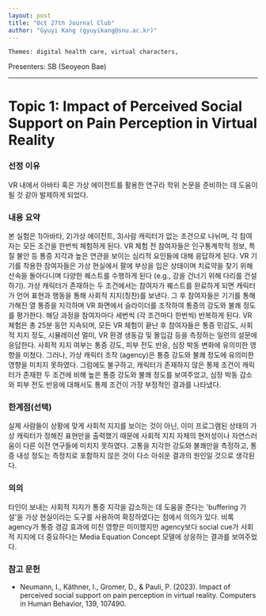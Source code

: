 ```yaml
---
layout: post
title: "Oct 27th Journal Club"
author: "Gyuyi Kang (gyuyikang@snu.ac.kr)"
---
```


    Themes: digital health care, virtual characters, 
Presenters: SB (Seoyeon Bae) <br>

-----------------

# Topic 1: Impact of Perceived Social Support on Pain Perception in Virtual Reality

### **선정 이유**

VR 내에서 아바타 혹은 가상 에이전트를 활용한 연구라 학위 논문을 준비하는 데 도움이 될 것 같아 발제하게 되었다.

### **내용 요약**

본 실험은 1)아바타, 2)가상 에이전트, 3)사람 캐릭터가 없는 조건으로 나뉘며, 각 참여자는 모든 조건을 한번씩 체험하게 된다.
VR 체험 전 참여자들은 인구통계학적 정보, 특질 불안 등 통증 지각과 높은 연관을 보이는 심리적 요인들에 대해 응답하게 된다. 
VR 기기를 착용한 참여자들은 가상 현실에서 팔에 부상을 입은 상태이며 치료약을 찾기 위해 산속을 돌아다니며 다양한 퀘스트를 수행하게 된다 (e.g., 강을 건너기 위해 다리를 건설하기).
가상 캐릭터가 존재하는 두 조건에서는 참여자가 퀘스트를 완료하게 되면 캐릭터가 언어 표현과 행동을 통해 사회적 지지(칭찬)를 보낸다.
그 후 참여자들은 기기를 통해 가해진 열 통증을 지각하며 VR 화면에서 슬라이더를 조작하여 통증의 강도와 불쾌 정도를 평가한다. 해당 과정을 참여자마다 세번씩 (각 조건마다 한번씩) 반복하게 된다.
VR 체험은 총 25분 동안 지속되며, 모든 VR 체험이 끝난 후 참여자들은 통증 민감도, 사회적 지지 정도, 시뮬레이션 멀미, VR 환경 생동감 및 몰입감 등을 측정하는 일련의 설문에 응답한다.
사회적 지지 여부는 통증 강도, 피부 전도 반응, 심장 박동 변화에 유의미한 영향을 미쳤다. 그러나, 가상 캐릭터 조작 (agency)은 통증 강도와 불쾌 정도에 유의미한 영향을 미치지 못하였다. 
그럼에도 불구하고, 캐릭터가 존재하지 않은 통제 조건이 캐릭터가 존재한 두 조건에 비해 높은 통증 강도와 불쾌 정도를 보여주었고, 심장 박동 감소와 피부 전도 반응에 대해서도 통제 조건이 가장 부정적인 결과를 나타냈다.

### **한계점(선택)**

실제 사람들이 상황에 맞게 사회적 지지를 보이는 것이 아닌, 이미 프로그램된 상태의 가상 캐릭터가 정해진 표현만을 출력했기 때문에 사회적 지지 자체의 현저성이나 자연스러움이 다른 이전 연구들에 미치지 못하였다.
고통을 지각한 강도와 불쾌만을 측정하고, 통증 내성 정도는 측정치로 포함하지 않은 것이 다소 아쉬운 결과의 원인일 것으로 생각된다.

### **의의**

타인이 보내는 사회적 지지가 통증 지각을 감소하는 데 도움을 준다는 'buffering 가설'을 가상 현실이라는 도구를 사용하여 확장하였다는 점에서 의의가 있다.
비록 agency가 통증 경감 효과에 미친 영향은 미미했지만 agency보다 social cue가 사회적 지지에 더 중요하다는 Media Equation Concept 모델에 상응하는 결과를 보여주었다.

### **참고 문헌**

- Neumann, I., Käthner, I., Gromer, D., & Pauli, P. (2023). Impact of perceived social support on pain perception in virtual reality. Computers in Human Behavior, 139, 107490.

